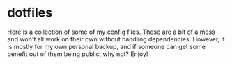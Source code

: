 # dotfiles
Here is a collection of some of my config files. These are a bit of a mess and won't all work on their own without handling dependencies. However, it is mostly for my own personal backup, and if someone can get some benefit out of them being public, why not? Enjoy!
